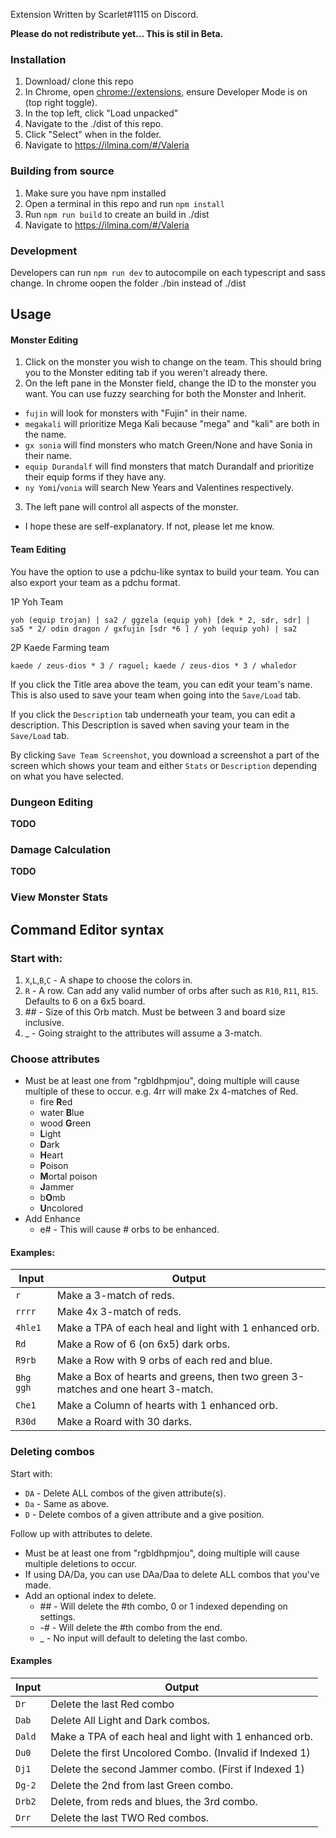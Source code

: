 Extension Written by Scarlet#1115 on Discord.

**Please do not redistribute yet... This is stil in Beta.**

### Installation
1. Download/ clone this repo
2. In Chrome, open <chrome://extensions>, ensure Developer Mode is on (top right toggle).
3. In the top left, click "Load unpacked"
4. Navigate to the ./dist of this repo. 
5. Click "Select" when in the folder.
6. Navigate to https://ilmina.com/#/Valeria

### Building from source
1. Make sure you have npm installed
2. Open a terminal in this repo and run `npm install`
3. Run `npm run build` to create an build in ./dist
4. Navigate to https://ilmina.com/#/Valeria

### Development
Developers can run `npm run dev` to autocompile on each typescript and sass change. In chrome oopen the folder ./bin instead of ./dist

## Usage

#### Monster Editing

1. Click on the monster you wish to change on the team.  This should bring you to the Monster editing tab if you weren't already there.
2. On the left pane in the Monster field, change the ID to the monster you want.  You can use fuzzy searching for both the Monster and Inherit.
  * `fujin` will look for monsters with "Fujin" in their name.
  * `megakali` will prioritize Mega Kali because "mega" and "kali" are both in the name.
  * `gx sonia` will find monsters who match Green/None and have Sonia in their name.
  * `equip Durandalf` will find monsters that match Durandalf and prioritize their equip forms if they have any.
  * `ny Yomi`/`vonia` will search New Years and Valentines respectively.
3. The left pane will control all aspects of the monster.
  * I hope these are self-explanatory.  If not, please let me know.

#### Team Editing

You have the option to use a pdchu-like syntax to build your team.  You can also export your team as a pdchu format.

1P Yoh Team
```
yoh (equip trojan) | sa2 / ggzela (equip yoh) [dek * 2, sdr, sdr] | sa5 * 2/ odin dragon / gxfujin [sdr *6 ] / yoh (equip yoh) | sa2
```

2P Kaede Farming team
```
kaede / zeus-dios * 3 / raguel; kaede / zeus-dios * 3 / whaledor
```

If you click the Title area above the team, you can edit your team's name.  This is also used to save your team when going into the `Save/Load` tab.

If you click the `Description` tab underneath your team, you can edit a description.  This Description is saved when saving your team in the `Save/Load` tab.

By clicking `Save Team Screenshot`, you download a screenshot a part of the screen which shows your team and either `Stats` or `Description` depending on what you have selected.

### Dungeon Editing

**TODO**

### Damage Calculation

**TODO**

### View Monster Stats

## Command Editor syntax

### Start with:

1. `X`,`L`,`B`,`C` - A shape to choose the colors in.
2. `R`    - A row.  Can add any valid number of orbs after such as
   `R10`, `R11`, `R15`. Defaults to 6 on a 6x5 board.
4. \##   - Size of this Orb match. Must be between 3 and board size inclusive.
5. _ - Going straight to the attributes will assume a 3-match.

### Choose attributes

  * Must be at least one from "rgbldhpmjou", doing multiple will cause multiple of these to occur. e.g. 4rr will make 2x 4-matches of Red.
    * fire **R**ed
    * water **B**lue
    * wood **G**reen 
    * **L**ight
    * **D**ark
    * **H**eart
    * **P**oison
    * **M**ortal poison
    * **J**ammer
    * b**O**mb
    * **U**ncolored
  * Add Enhance
    * e#      - This will cause # orbs to be enhanced.

#### Examples:

|Input|Output|
|-----|---|
|`r`| Make a 3-match of reds. |
|`rrrr`| Make 4x 3-match of reds. |
|`4hle1`|Make a TPA of each heal and light with 1 enhanced orb.|
|`Rd`| Make a Row of 6 (on 6x5) dark orbs. |
|`R9rb`|Make a Row with 9 orbs of each red and blue.|
|`Bhg ggh`|Make a Box of hearts and greens, then two green 3-matches and one heart 3-match.|
|`Che1`|Make a Column of hearts with 1 enhanced orb.|
|`R30d`|Make a Roard with 30 darks.|


### Deleting combos
Start with:

 * `DA`  - Delete ALL combos of the given attribute(s).
 * `Da`  - Same as above.
 * `D`   - Delete combos of a given attribute and a give position.

Follow up with attributes to delete.

 * Must be at least one from "rgbldhpmjou", doing multiple will cause multiple deletions to occur.
 * If using DA/Da, you can use DAa/Daa to delete ALL combos that you've made.
 * Add an optional index to delete.
   * \##  - Will delete the #th combo, 0 or 1 indexed depending on settings.
   * -# - Will delete the #th combo from the end.
   * _  - No input will default to deleting the last combo.

#### Examples

|Input|Output|
|-----|---|
|`Dr`| Delete the last Red combo |
|`Dab`| Delete All Light and Dark combos. |
|`Dald`|Make a TPA of each heal and light with 1 enhanced orb.|
|`Du0`| Delete the first Uncolored Combo. (Invalid if Indexed 1) |
|`Dj1`|Delete the second Jammer combo. (First if Indexed 1)|
|`Dg-2`| Delete the 2nd from last Green combo.|
|`Drb2`| Delete, from reds and blues, the 3rd combo.|
|`Drr`| Delete the last TWO Red combos.|

